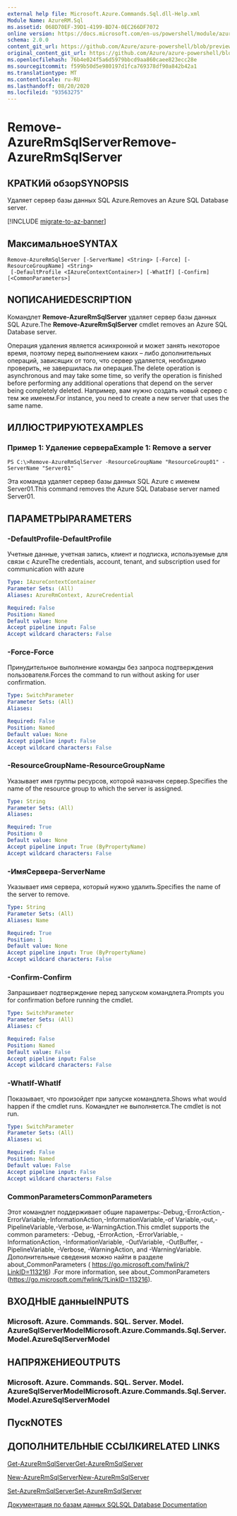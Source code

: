 ```yaml
---
external help file: Microsoft.Azure.Commands.Sql.dll-Help.xml
Module Name: AzureRM.Sql
ms.assetid: 068D70EF-39D1-4199-BD74-0EC266DF7072
online version: https://docs.microsoft.com/en-us/powershell/module/azurerm.sql/remove-azurermsqlserver
schema: 2.0.0
content_git_url: https://github.com/Azure/azure-powershell/blob/preview/src/ResourceManager/Sql/Commands.Sql/help/Remove-AzureRmSqlServer.md
original_content_git_url: https://github.com/Azure/azure-powershell/blob/preview/src/ResourceManager/Sql/Commands.Sql/help/Remove-AzureRmSqlServer.md
ms.openlocfilehash: 76b4e024f5a6d5979bbcd9aa860caee823ecc28e
ms.sourcegitcommit: f599b50d5e980197d1fca769378df90a842b42a1
ms.translationtype: MT
ms.contentlocale: ru-RU
ms.lasthandoff: 08/20/2020
ms.locfileid: "93563275"
---
```

# <span data-ttu-id="60add-101">Remove-AzureRmSqlServer</span><span class="sxs-lookup"><span data-stu-id="60add-101">Remove-AzureRmSqlServer</span></span>

## <span data-ttu-id="60add-102">КРАТКИй обзор</span><span class="sxs-lookup"><span data-stu-id="60add-102">SYNOPSIS</span></span>
<span data-ttu-id="60add-103">Удаляет сервер базы данных SQL Azure.</span><span class="sxs-lookup"><span data-stu-id="60add-103">Removes an Azure SQL Database server.</span></span>

[!INCLUDE [migrate-to-az-banner](../../includes/migrate-to-az-banner.md)]

## <span data-ttu-id="60add-104">Максимальное</span><span class="sxs-lookup"><span data-stu-id="60add-104">SYNTAX</span></span>

```
Remove-AzureRmSqlServer [-ServerName] <String> [-Force] [-ResourceGroupName] <String>
 [-DefaultProfile <IAzureContextContainer>] [-WhatIf] [-Confirm] [<CommonParameters>]
```

## <span data-ttu-id="60add-105">NОПИСАНИЕ</span><span class="sxs-lookup"><span data-stu-id="60add-105">DESCRIPTION</span></span>
<span data-ttu-id="60add-106">Командлет **Remove-AzureRmSqlServer** удаляет сервер базы данных SQL Azure.</span><span class="sxs-lookup"><span data-stu-id="60add-106">The **Remove-AzureRmSqlServer** cmdlet removes an Azure SQL Database server.</span></span>

<span data-ttu-id="60add-107">Операция удаления является асинхронной и может занять некоторое время, поэтому перед выполнением каких – либо дополнительных операций, зависящих от того, что сервер удаляется, необходимо проверить, не завершилась ли операция.</span><span class="sxs-lookup"><span data-stu-id="60add-107">The delete operation is asynchronous and may take some time, so verify the operation is finished before performing any additional operations that depend on the server being completely deleted.</span></span>
<span data-ttu-id="60add-108">Например, вам нужно создать новый сервер с тем же именем.</span><span class="sxs-lookup"><span data-stu-id="60add-108">For instance, you need to create a new server that uses the same name.</span></span>

## <span data-ttu-id="60add-109">ИЛЛЮСТРИРУЮТ</span><span class="sxs-lookup"><span data-stu-id="60add-109">EXAMPLES</span></span>

### <span data-ttu-id="60add-110">Пример 1: Удаление сервера</span><span class="sxs-lookup"><span data-stu-id="60add-110">Example 1: Remove a server</span></span>
```
PS C:\>Remove-AzureRmSqlServer -ResourceGroupName "ResourceGroup01" -ServerName "Server01"
```

<span data-ttu-id="60add-111">Эта команда удаляет сервер базы данных SQL Azure с именем Server01.</span><span class="sxs-lookup"><span data-stu-id="60add-111">This command removes the Azure SQL Database server named Server01.</span></span>

## <span data-ttu-id="60add-112">ПАРАМЕТРЫ</span><span class="sxs-lookup"><span data-stu-id="60add-112">PARAMETERS</span></span>

### <span data-ttu-id="60add-113">-DefaultProfile</span><span class="sxs-lookup"><span data-stu-id="60add-113">-DefaultProfile</span></span>
<span data-ttu-id="60add-114">Учетные данные, учетная запись, клиент и подписка, используемые для связи с Azure</span><span class="sxs-lookup"><span data-stu-id="60add-114">The credentials, account, tenant, and subscription used for communication with azure</span></span>

```yaml
Type: IAzureContextContainer
Parameter Sets: (All)
Aliases: AzureRmContext, AzureCredential

Required: False
Position: Named
Default value: None
Accept pipeline input: False
Accept wildcard characters: False
```

### <span data-ttu-id="60add-115">-Force</span><span class="sxs-lookup"><span data-stu-id="60add-115">-Force</span></span>
<span data-ttu-id="60add-116">Принудительное выполнение команды без запроса подтверждения пользователя.</span><span class="sxs-lookup"><span data-stu-id="60add-116">Forces the command to run without asking for user confirmation.</span></span>

```yaml
Type: SwitchParameter
Parameter Sets: (All)
Aliases:

Required: False
Position: Named
Default value: None
Accept pipeline input: False
Accept wildcard characters: False
```

### <span data-ttu-id="60add-117">-ResourceGroupName</span><span class="sxs-lookup"><span data-stu-id="60add-117">-ResourceGroupName</span></span>
<span data-ttu-id="60add-118">Указывает имя группы ресурсов, которой назначен сервер.</span><span class="sxs-lookup"><span data-stu-id="60add-118">Specifies the name of the resource group to which the server is assigned.</span></span>

```yaml
Type: String
Parameter Sets: (All)
Aliases:

Required: True
Position: 0
Default value: None
Accept pipeline input: True (ByPropertyName)
Accept wildcard characters: False
```

### <span data-ttu-id="60add-119">-ИмяСервера</span><span class="sxs-lookup"><span data-stu-id="60add-119">-ServerName</span></span>
<span data-ttu-id="60add-120">Указывает имя сервера, который нужно удалить.</span><span class="sxs-lookup"><span data-stu-id="60add-120">Specifies the name of the server to remove.</span></span>

```yaml
Type: String
Parameter Sets: (All)
Aliases: Name

Required: True
Position: 1
Default value: None
Accept pipeline input: True (ByPropertyName)
Accept wildcard characters: False
```

### <span data-ttu-id="60add-121">-Confirm</span><span class="sxs-lookup"><span data-stu-id="60add-121">-Confirm</span></span>
<span data-ttu-id="60add-122">Запрашивает подтверждение перед запуском командлета.</span><span class="sxs-lookup"><span data-stu-id="60add-122">Prompts you for confirmation before running the cmdlet.</span></span>

```yaml
Type: SwitchParameter
Parameter Sets: (All)
Aliases: cf

Required: False
Position: Named
Default value: False
Accept pipeline input: False
Accept wildcard characters: False
```

### <span data-ttu-id="60add-123">-WhatIf</span><span class="sxs-lookup"><span data-stu-id="60add-123">-WhatIf</span></span>
<span data-ttu-id="60add-124">Показывает, что произойдет при запуске командлета.</span><span class="sxs-lookup"><span data-stu-id="60add-124">Shows what would happen if the cmdlet runs.</span></span>
<span data-ttu-id="60add-125">Командлет не выполняется.</span><span class="sxs-lookup"><span data-stu-id="60add-125">The cmdlet is not run.</span></span>

```yaml
Type: SwitchParameter
Parameter Sets: (All)
Aliases: wi

Required: False
Position: Named
Default value: False
Accept pipeline input: False
Accept wildcard characters: False
```

### <span data-ttu-id="60add-126">CommonParameters</span><span class="sxs-lookup"><span data-stu-id="60add-126">CommonParameters</span></span>
<span data-ttu-id="60add-127">Этот командлет поддерживает общие параметры:-Debug,-ErrorAction,-ErrorVariable,-InformationAction,-InformationVariable,-of Variable,-out,-PipelineVariable,-Verbose, и-WarningAction.</span><span class="sxs-lookup"><span data-stu-id="60add-127">This cmdlet supports the common parameters: -Debug, -ErrorAction, -ErrorVariable, -InformationAction, -InformationVariable, -OutVariable, -OutBuffer, -PipelineVariable, -Verbose, -WarningAction, and -WarningVariable.</span></span> <span data-ttu-id="60add-128">Дополнительные сведения можно найти в разделе about_CommonParameters ( https://go.microsoft.com/fwlink/?LinkID=113216) .</span><span class="sxs-lookup"><span data-stu-id="60add-128">For more information, see about_CommonParameters (https://go.microsoft.com/fwlink/?LinkID=113216).</span></span>

## <span data-ttu-id="60add-129">ВХОДНЫЕ данные</span><span class="sxs-lookup"><span data-stu-id="60add-129">INPUTS</span></span>

### <span data-ttu-id="60add-130">Microsoft. Azure. Commands. SQL. Server. Model. AzureSqlServerModel</span><span class="sxs-lookup"><span data-stu-id="60add-130">Microsoft.Azure.Commands.Sql.Server.Model.AzureSqlServerModel</span></span>

## <span data-ttu-id="60add-131">НАПРЯЖЕНИЕ</span><span class="sxs-lookup"><span data-stu-id="60add-131">OUTPUTS</span></span>

### <span data-ttu-id="60add-132">Microsoft. Azure. Commands. SQL. Server. Model. AzureSqlServerModel</span><span class="sxs-lookup"><span data-stu-id="60add-132">Microsoft.Azure.Commands.Sql.Server.Model.AzureSqlServerModel</span></span>

## <span data-ttu-id="60add-133">Пуск</span><span class="sxs-lookup"><span data-stu-id="60add-133">NOTES</span></span>

## <span data-ttu-id="60add-134">ДОПОЛНИТЕЛЬНЫЕ ССЫЛКИ</span><span class="sxs-lookup"><span data-stu-id="60add-134">RELATED LINKS</span></span>

[<span data-ttu-id="60add-135">Get-AzureRmSqlServer</span><span class="sxs-lookup"><span data-stu-id="60add-135">Get-AzureRmSqlServer</span></span>](./Get-AzureRmSqlServer.md)

[<span data-ttu-id="60add-136">New-AzureRmSqlServer</span><span class="sxs-lookup"><span data-stu-id="60add-136">New-AzureRmSqlServer</span></span>](./New-AzureRmSqlServer.md)

[<span data-ttu-id="60add-137">Set-AzureRmSqlServer</span><span class="sxs-lookup"><span data-stu-id="60add-137">Set-AzureRmSqlServer</span></span>](./Set-AzureRmSqlServer.md)

[<span data-ttu-id="60add-138">Документация по базам данных SQL</span><span class="sxs-lookup"><span data-stu-id="60add-138">SQL Database Documentation</span></span>](https://docs.microsoft.com/azure/sql-database/)


